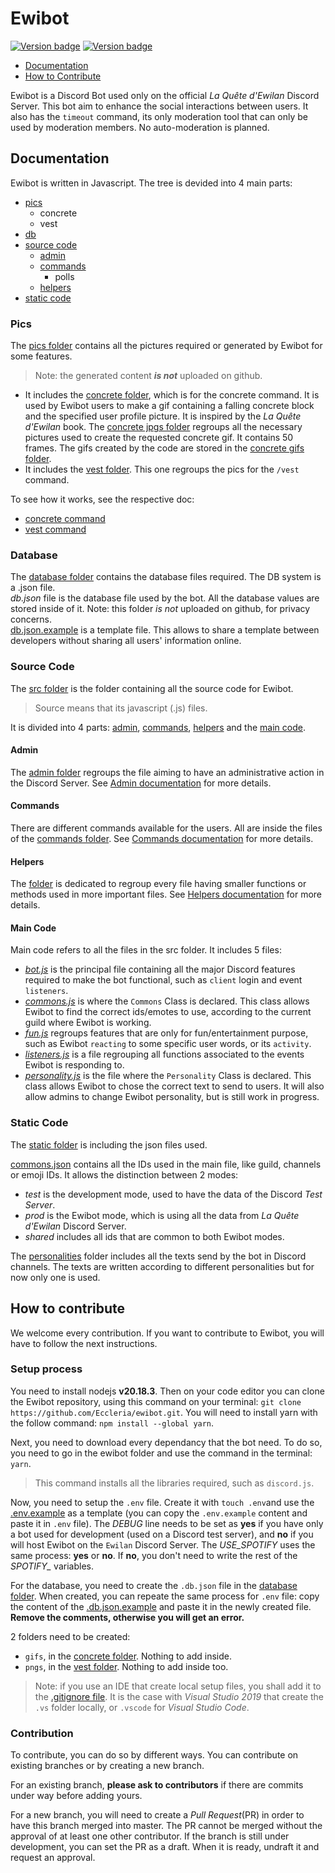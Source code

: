 # Ewibot

[![Version badge](https://badgen.net/github/release/Eccleria/ewibot)](https://github.com/Eccleria/ewibot) [![Version badge](https://badgen.net/github/branches/Eccleria/ewibot)](https://github.com/Eccleria/ewibot)

- [Documentation](#documentation)
- [How to Contribute](#how-to-contribute)

Ewibot is a Discord Bot used only on the official *La Quête d'Ewilan* Discord Server.
This bot aim to enhance the social interactions between users. It also has the `timeout` command, its only moderation tool 
that can only be used by moderation members. No auto-moderation is planned.

## Documentation
Ewibot is written in Javascript. The tree is devided into 4 main parts: 

- [pics](#pics)
	- concrete
	- vest
- [db](#database)
- [source code](#source-code)
	- [admin](#admin)
	- [commands](#commands)
		- polls
	- [helpers](#helpers)
- [static code](#static-code)

### Pics
The [pics folder](./pics) contains all the pictures required or generated by Ewibot for some features.
> Note: the generated content ***is not*** uploaded on github.

- It includes the [concrete folder](./pics/concrete), which is for the concrete command. It is used by Ewibot users to
make a gif containing a falling concrete block and the specified user profile picture. It is inspired by the 
*La Quête d'Ewilan* book.
The [concrete jpgs folder](./pics/concrete/jpgs) regroups all the necessary pictures used to create the requested concrete gif. It contains 50 frames.
The gifs created by the code are stored in the [concrete gifs folder](./pics/concrete/gifs).
- It includes the [vest folder](./pics/vest). This one regroups the pics for the `/vest` command.

To see how it works, see the respective doc:
- [concrete command](./doc/commands/concrete.md)
- [vest command](./doc/commands/vest.md)

### Database
The [database folder](./db) contains the database files required. The DB system is a .json file.   
*db.json* file is the database file used by the bot.
All the database values are stored inside of it. Note: this folder *is not* uploaded on github, for privacy concerns.  
[db.json.example](./db/db.json.example) is a template file. This allows to share a template between developers without sharing all users' information online.

### Source Code
The [src folder](./src) is the folder containing all the source code for Ewibot.
> Source means that its javascript (.js) files.

It is divided into 4 parts: 
[admin](#admin), [commands](#commands), [helpers](#helpers) and the [main code](#main-code).

#### Admin
The [admin folder](./src/admin) regroups the file aiming to have an administrative action in the Discord Server. 
See [Admin documentation](./doc/admin.md) for more details.

#### Commands
There are different commands available for the users. All are inside the files of the [commands folder](./src/commands). 
See [Commands documentation](./doc/commands/commands.md) for more details.

#### Helpers
The [folder](./src/helpers) is dedicated to regroup every file having smaller functions or methods used in more important files.
See [Helpers documentation](./doc/helpers.md) for more details.

#### Main Code
Main code refers to all the files in the src folder. It includes 5 files:
* _[bot.js](./src/bot.js)_ is the principal file containing all the major Discord features required to make the bot 
functional, such as `client` login and event `listeners`.
* _[commons.js](./src/commons.js)_ is where the `Commons` Class is declared. This class allows Ewibot to find the correct ids/emotes to use, according to the current guild where Ewibot is working.
* _[fun.js](./src/fun.js)_ regroups features that are only for fun/entertainment purpose, such as Ewibot `reacting` to some specific user words, or its `activity`.
* _[listeners.js](./src/listeners.js)_ is a file regrouping all functions associated to the events Ewibot is responding to.
* _[personality.js](./src/personality.js)_ is the file where the `Personality` Class is declared. This class allows Ewibot to chose the correct text to send to users. It will also allow admins to change Ewibot personality, but is still work in
progress.

### Static Code
The [static folder](./static) is including the json files used.

[commons.json](./src/commons.json) contains all the IDs used in the main file, like guild, channels or emoji IDs. 
It allows the distinction between 2 modes:
* _test_ is the development mode, used to have the data of the Discord *Test Server*.
* _prod_ is the Ewibot mode, which is using all the data from *La Quête d'Ewilan* Discord Server. 
* _shared_ includes all ids that are common to both Ewibot modes.

The [personalities](./src/personalities) folder includes all the texts send by the bot in Discord channels. 
The texts are written according to different personalities but for now only one is used.

## How to contribute
We welcome every contribution. If you want to contribute to Ewibot, you will have to follow the next instructions.

### Setup process
You need to install nodejs **v20.18.3**.
Then on your code editor you can clone the Ewibot repository, using this command on your terminal: `git clone https://github.com/Eccleria/ewibot.git`.
You will need to install yarn with the follow command: ```npm install --global yarn```.

Next, you need to download every dependancy that the bot need. To do so, you need to go in the ewibot folder and use the command in the terminal: ```yarn```.
> This command installs all the libraries required, such as `discord.js`.

Now, you need to setup the `.env` file. Create it with `touch .env`and use the [.env.example](.env.example) as a template (you can copy the `.env.example` content and paste it in `.env` file).
The *DEBUG* line needs to be set as **yes** if you have only a bot used for development (used on a Discord test server), and **no** if you will host Ewibot on the `Ewilan` Discord Server.
The *USE_SPOTIFY* uses the same process: **yes** or **no**. If **no**, you don't need to write the rest of the *SPOTIFY_* variables.

For the database, you need to create the `.db.json` file in the [database folder](./db).
When created, you can repeate the same process for `.env` file: copy the content of the [.db.json.example](./db/db.json.example) and paste it in the newly created file.
**Remove the comments, otherwise you will get an error.**

2 folders need to be created:
- `gifs`, in the [concrete folder](./pics/concrete). Nothing to add inside.
- `pngs`, in the [vest folder](./pics/vest). Nothing to add inside too.

> Note: if you use an IDE that create local setup files, you shall add it to the [.gitignore file](.gitignore).
It is the case with _Visual Studio 2019_ that create the `.vs` folder locally, or `.vscode` for _Visual Studio Code_.

### Contribution
To contribute, you can do so by different ways. You can contribute on existing branches or by creating a new branch. 

For an existing branch, **please ask to contributors** if there are commits under way before adding yours. 

For a new branch, you will need to create a *Pull Request*(PR) in order to have this branch merged into master.
The PR cannot be merged without the approval of at least one other contributor.
If the branch is still under development, you can set the PR as a draft. When it is ready, undraft it and request an approval.
